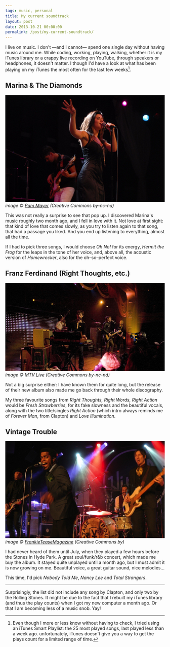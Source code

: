 ```yaml
---
tags: music, personal
title: My current soundtrack
layout: post
date: 2013-10-21 00:00:00
permalink: /post/my-current-soundtrack/
---
```


I live on music. I don't —and I cannot— spend one single day without having music around me. While coding, working, playing, walking, whether it is my iTunes library or a crappy live recording on YouTube, through speakers or headphones, it doesn't matter. I though I'd have a look at what has been playing on my iTunes the most often for the last few weeks[^1].

## Marina & The Diamonds

![Marina & The Diamonds](/static/media/2013/10/cesar-1382389265336-raw.jpg)  
_image © [Pam Mayer](http://www.flickr.com/photos/pamnesiac/4962432630/) (Creative Commons by-nc-nd)_

This was not really a surprise to see that pop up. I discovered Marina's music roughly two month ago, and I fell in love with it. Not love at first sight: that kind of love that comes slowly, as you try to listen again to that song, that had a passage you liked. And you end up listening to everything, almost all the time.

If I had to pick three songs, I would choose _Oh No!_ for its energy, _Hermit the Frog_ for the leaps in the tone of her voice, and, above all, the acoustic version of _Homewrecker_, also for the oh–so–perfect voice.

## Franz Ferdinand (Right Thoughts, etc.)

![Franz Ferdinand.jpg](/static/media/2013/10/cesar-1382390426417-raw.jpg)  
_image © [MTV Live](http://www.flickr.com/photos/32742618@N04/3101077006/) (Creative Commons by-nc-nd)_

Not a big surprise either: I have known them for quite long, but the release of their new album also made me go back through their whole discography.

My three favourite songs from _Right Thoughts, Right Words, Right Action_ would be _Fresh Strawberries_, for its fake slowness and the beautiful vocals, along with the two title/singles _Right Action_ (which intro always reminds me of _Forever Man_, from Clapton) and _Love Illumination_.

## Vintage Trouble

![Vintage Troube.jpg](/static/media/2013/10/cesar-1382389832430-raw.jpg)  
_image © [FrankieTeaseMagazine](http://www.flickr.com/photos/missfrankietease/8470677942/) (Creative Commons by)_

I had never  heard of them until July, when they played a few hours before the Stones in Hyde Park. A great soul/funk/r&b concert, which made me buy the album. It stayed quite unplayed until a month ago, but I must admit it is now growing on me. Beautiful voice, a great guitar sound, nice melodies…

This time, I'd pick _Nobody Told Me_, _Nancy Lee_ and _Total Strangers_.

***

Surprisingly, the list did not include any song by Clapton, and only two by the Rolling Stones. It might be due to the fact that I rebuilt my iTunes library (and thus the play counts) when I got my new computer a month ago. Or that I am becoming less of a music snob. Yay!

[^1]: Even though I more or less know without having to check, I tried using an iTunes Smart Playlist: the 25 most played songs, last played less than a week ago. unfortunately, iTunes doesn't give you a way to get the plays count for a limited range of time.